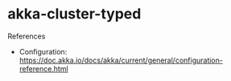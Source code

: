 # akka-cluster-typed

References

- Configuration: https://doc.akka.io/docs/akka/current/general/configuration-reference.html

